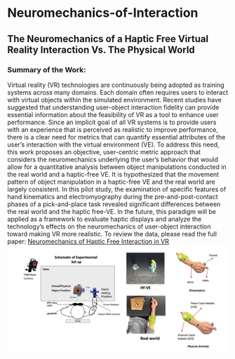 # Neuromechanics-of-Interaction

## The Neuromechanics of a Haptic Free Virtual Reality Interaction Vs. The Physical World 
### Summary of the Work:
Virtual reality (VR) technologies are continuously being adopted as training systems across many domains. Each domain often requires users to interact with virtual objects within the simulated environment. Recent studies have suggested that understanding user-object interaction fidelity can provide essential information about the feasibility of VR as a tool to enhance user performance. Since an implicit goal of all VR systems is to provide users with an experience that is perceived as realistic to improve performance, there is a clear need for metrics that can quantify essential attributes of the user’s interaction with the virtual environment (VE). To address this need, this work proposes an objective, user-centric metric approach that considers the neuromechanics underlying the user’s behavior that would allow for a quantitative analysis between object manipulations conducted in the real world and a haptic-free VE. It is hypothesized that the movement pattern of object manipulation in a haptic-free VE and the real world are largely consistent. In this pilot study, the examination of specific features of hand kinematics and electromyography during the pre-and-post-contact phases of a pick-and-place task revealed significant differences between the real world and the haptic free-VE. In the future, this paradigm will be applied as a framework to evaluate haptic displays and analyze the technology’s effects on the neuromechanics of user-object interaction toward making VR more realistic. To review the data, please read the full paper: [Neuromechanics of Haptic Free Interaction in VR](./document.pdf)
![alt text](Haptic_Free_Experimental_Set_up.png)

